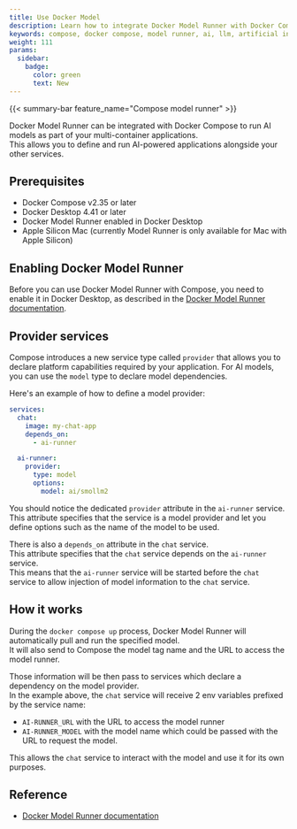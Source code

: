 ```yaml
---
title: Use Docker Model
description: Learn how to integrate Docker Model Runner with Docker Compose to build AI-powered applications
keywords: compose, docker compose, model runner, ai, llm, artificial intelligence, machine learning
weight: 111
params:
  sidebar:
    badge:
      color: green
      text: New
---
```


{{< summary-bar feature_name="Compose model runner" >}}

Docker Model Runner can be integrated with Docker Compose to run AI models as part of your multi-container applications.  
This allows you to define and run AI-powered applications alongside your other services.

## Prerequisites

- Docker Compose v2.35 or later
- Docker Desktop 4.41 or later 
- Docker Model Runner enabled in Docker Desktop
- Apple Silicon Mac (currently Model Runner is only available for Mac with Apple Silicon)

## Enabling Docker Model Runner

Before you can use Docker Model Runner with Compose, you need to enable it in Docker Desktop, as described in the [Docker Model Runner documentation](/desktop/features/model-runner/).

## Provider services

Compose introduces a new service type called `provider` that allows you to declare platform capabilities required by your application. For AI models, you can use the `model` type to declare model dependencies.

Here's an example of how to define a model provider:

```yaml
services:
  chat:
    image: my-chat-app
    depends_on:
      - ai-runner

  ai-runner:
    provider:
      type: model
      options:
        model: ai/smollm2
```

You should notice the dedicated `provider` attribute in the `ai-runner` service.   
This attribute specifies that the service is a model provider and let you define options such as the name of the model to be used.

There is also a `depends_on` attribute in the `chat` service.  
This attribute specifies that the `chat` service depends on the `ai-runner` service.  
This means that the `ai-runner` service will be started before the `chat` service to allow injection of model information to the `chat` service.

## How it works

During the `docker compose up` process, Docker Model Runner will automatically pull and run the specified model.  
It will also send to Compose the model tag name and the URL to access the model runner.

Those information will be then pass to services which declare a dependency on the model provider.  
In the example above, the `chat` service will receive 2 env variables prefixed by the service name:
 - `AI-RUNNER_URL` with the URL to access the model runner
 - `AI-RUNNER_MODEL` with the model name which could be passed with the URL to request the model.

This allows the `chat` service to interact with the model and use it for its own purposes.


## Reference

- [Docker Model Runner documentation](/desktop/features/model-runner/)

